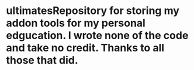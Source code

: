 # ultimatesRepository for storing my addon tools for my personal edgucation. I wrote none of the code and take no credit. Thanks to all those that did.
